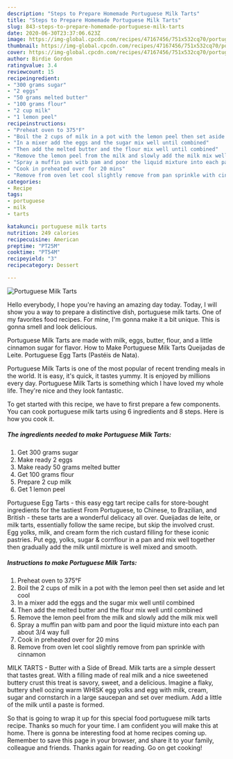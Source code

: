```yaml
---
description: "Steps to Prepare Homemade Portuguese Milk Tarts"
title: "Steps to Prepare Homemade Portuguese Milk Tarts"
slug: 843-steps-to-prepare-homemade-portuguese-milk-tarts
date: 2020-06-30T23:37:06.623Z
image: https://img-global.cpcdn.com/recipes/47167456/751x532cq70/portuguese-milk-tarts-recipe-main-photo.jpg
thumbnail: https://img-global.cpcdn.com/recipes/47167456/751x532cq70/portuguese-milk-tarts-recipe-main-photo.jpg
cover: https://img-global.cpcdn.com/recipes/47167456/751x532cq70/portuguese-milk-tarts-recipe-main-photo.jpg
author: Birdie Gordon
ratingvalue: 3.4
reviewcount: 15
recipeingredient:
- "300 grams sugar"
- "2 eggs"
- "50 grams melted butter"
- "100 grams flour"
- "2 cup milk"
- "1 lemon peel"
recipeinstructions:
- "Preheat oven to 375°F"
- "Boil the 2 cups of milk in a pot with the lemon peel then set aside and let cool"
- "In a mixer add the eggs and the sugar mix well until combined"
- "Then add the melted butter and the flour mix well until combined"
- "Remove the lemon peel from the milk and slowly add the milk mix well"
- "Spray a muffin pan witb pam and poor the liquid mixture into each pan about 3/4 way full"
- "Cook in preheated over for 20 mins"
- "Remove from oven let cool slightly remove from pan sprinkle with cinnamon"
categories:
- Recipe
tags:
- portuguese
- milk
- tarts

katakunci: portuguese milk tarts 
nutrition: 249 calories
recipecuisine: American
preptime: "PT25M"
cooktime: "PT54M"
recipeyield: "3"
recipecategory: Dessert

---
```



![Portuguese Milk Tarts](https://img-global.cpcdn.com/recipes/47167456/751x532cq70/portuguese-milk-tarts-recipe-main-photo.jpg)

Hello everybody, I hope you're having an amazing day today. Today, I will show you a way to prepare a distinctive dish, portuguese milk tarts. One of my favorites food recipes. For mine, I'm gonna make it a bit unique. This is gonna smell and look delicious.

Portuguese Milk Tarts are made with milk, eggs, butter, flour, and a little cinnamon sugar for flavor. How to Make Portuguese Milk Tarts Queijadas de Leite. Portuguese Egg Tarts (Pastéis de Nata).

Portuguese Milk Tarts is one of the most popular of recent trending meals in the world. It is easy, it's quick, it tastes yummy. It is enjoyed by millions every day. Portuguese Milk Tarts is something which I have loved my whole life. They're nice and they look fantastic.


To get started with this recipe, we have to first prepare a few components. You can cook portuguese milk tarts using 6 ingredients and 8 steps. Here is how you cook it.

<!--inarticleads1-->

##### The ingredients needed to make Portuguese Milk Tarts:

1. Get 300 grams sugar
1. Make ready 2 eggs
1. Make ready 50 grams melted butter
1. Get 100 grams flour
1. Prepare 2 cup milk
1. Get 1 lemon peel


Portuguese Egg Tarts - this easy egg tart recipe calls for store-bought ingredients for the tastiest From Portuguese, to Chinese, to Brazilian, and British - these tarts are a wonderful delicacy all over. Queijadas de leite, or milk tarts, essentially follow the same recipe, but skip the involved crust. Egg yolks, milk, and cream form the rich custard filling for these iconic pastries. Put egg, yolks, sugar &amp; cornflour in a pan and mix well together then gradually add the milk until mixture is well mixed and smooth. 

<!--inarticleads2-->

##### Instructions to make Portuguese Milk Tarts:

1. Preheat oven to 375°F
1. Boil the 2 cups of milk in a pot with the lemon peel then set aside and let cool
1. In a mixer add the eggs and the sugar mix well until combined
1. Then add the melted butter and the flour mix well until combined
1. Remove the lemon peel from the milk and slowly add the milk mix well
1. Spray a muffin pan witb pam and poor the liquid mixture into each pan about 3/4 way full
1. Cook in preheated over for 20 mins
1. Remove from oven let cool slightly remove from pan sprinkle with cinnamon


MILK TARTS - Butter with a Side of Bread. Milk tarts are a simple dessert that tastes great. With a filling made of real milk and a nice sweetened buttery crust this treat is savory, sweet, and a delicious. Imagine a flaky, buttery shell oozing warm WHISK egg yolks and egg with milk, cream, sugar and cornstarch in a large saucepan and set over medium. Add a little of the milk until a paste is formed. 

So that is going to wrap it up for this special food portuguese milk tarts recipe. Thanks so much for your time. I am confident you will make this at home. There is gonna be interesting food at home recipes coming up. Remember to save this page in your browser, and share it to your family, colleague and friends. Thanks again for reading. Go on get cooking!

